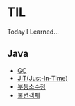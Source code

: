 # TIL

Today I Learned...

## Java

- [GC](./java/GC.md)
- [JIT(Just-In-Time)](./java/JIT.md)
- [부동소수점](./java/FloatingPoint.md)
- [불변객체](./java/ImmutableObject.md)
